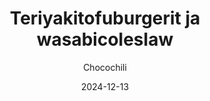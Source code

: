---
title: "Teriyakitofuburgerit ja wasabicoleslaw"
image: "https://vegaanibotti.lauravuo.me/2024/12/2024-12-13_small.png"
date: 2024-12-13
receipt_url: "https://chocochili.net/2014/05/teriyakitofuburgerit-ja-wasabicoleslaw/"
author: "Chocochili"
---